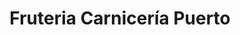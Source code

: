---
title: "Fruteria Carnicería Puerto"
url: /caceres/fruteria-carniceria-puerto/
shop: supermercado
---